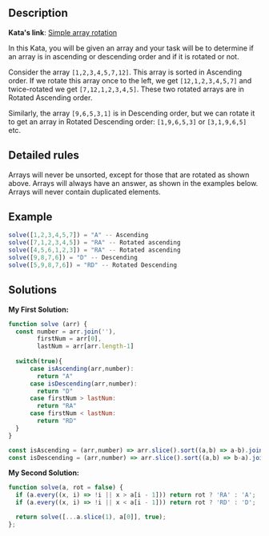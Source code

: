 ## Description

**Kata's link**: [Simple array rotation](https://www.codewars.com/kata/5a16cab2c9fc0e09ce000097)

In this Kata, you will be given an array and your task will be to determine if an array is in ascending or descending order and if it is rotated or not.

Consider the array ```[1,2,3,4,5,7,12]```. This array is sorted in Ascending order. If we rotate this array once to the left, we get ```[12,1,2,3,4,5,7]``` and twice-rotated we get ```[7,12,1,2,3,4,5]```. These two rotated arrays are in Rotated Ascending order.

Similarly, the array ```[9,6,5,3,1]``` is in Descending order, but we can rotate it to get an array in Rotated Descending order: ```[1,9,6,5,3]``` or ```[3,1,9,6,5]``` etc.


## Detailed rules

Arrays will never be unsorted, except for those that are rotated as shown above. Arrays will always have an answer, as shown in the examples below. Arrays will never contain duplicated elements.

## Example

```js
solve([1,2,3,4,5,7]) = "A" -- Ascending
solve([7,1,2,3,4,5]) = "RA" -- Rotated ascending
solve([4,5,6,1,2,3]) = "RA" -- Rotated ascending
solve([9,8,7,6]) = "D" -- Descending
solve([5,9,8,7,6]) = "RD" -- Rotated Descending
```

## Solutions

**My First Solution:**

```js
function solve (arr) {
  const number = arr.join(''),
        firstNum = arr[0],
        lastNum = arr[arr.length-1]
  
  switch(true){
      case isAscending(arr,number):
        return "A"
      case isDescending(arr,number):
        return "D"
      case firstNum > lastNum:
        return "RA"
      case firstNum < lastNum:
        return "RD"
  }
}

const isAscending = (arr,number) => arr.slice().sort((a,b) => a-b).join('') === number
const isDescending = (arr,number) => arr.slice().sort((a,b) => b-a).join('') === number 
```

**My Second Solution:**

```js
function solve(a, rot = false) {
  if (a.every((x, i) => !i || x > a[i - 1])) return rot ? 'RA' : 'A';
  if (a.every((x, i) => !i || x < a[i - 1])) return rot ? 'RD' : 'D';

  return solve([...a.slice(1), a[0]], true);
};
```


